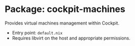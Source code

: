# Package: cockpit-machines

Provides virtual machines management within Cockpit.

- Entry point: `default.nix`
- Requires libvirt on the host and appropriate permissions.
